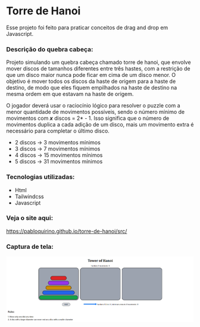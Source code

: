# Torre de Hanoi
Esse projeto foi feito para praticar conceitos de drag and drop em Javascript.

### Descrição do quebra cabeça:
Projeto simulando um quebra cabeça chamado torre de hanoi, que envolve mover discos de tamanhos diferentes entre três hastes, com a restrição de que um disco maior nunca pode ficar em cima de um disco menor. O objetivo é mover todos os discos da haste de origem para a haste de destino, de modo que eles fiquem empilhados na haste de destino na mesma ordem em que estavam na haste de origem. 

O jogador deverá usar o raciocínio lógico para resolver o puzzle com a menor quantidade de movimentos possíveis, sendo o número mínimo de movimentos com ***x*** discos = 2* - 1. Isso significa que o número de movimentos duplica a cada adição de um disco, mais um movimento extra é necessário para completar o último disco.

- 2 discos -> 3 movimentos mínimos
- 3 discos -> 7 movimentos mínimos
- 4 discos -> 15 movimentos mínimos
- 5 discos -> 31 movimentos mínimos
 
 ### Tecnologias utilizadas:

 - Html
 - Tailwindcss
 - Javascript

 ### Veja o site aqui:
https://pabloquirino.github.io/torre-de-hanoi/src/

### Captura de tela:
 ![PrintScreen do projeto](./img-readme/torre-de-hanoi.png) 

